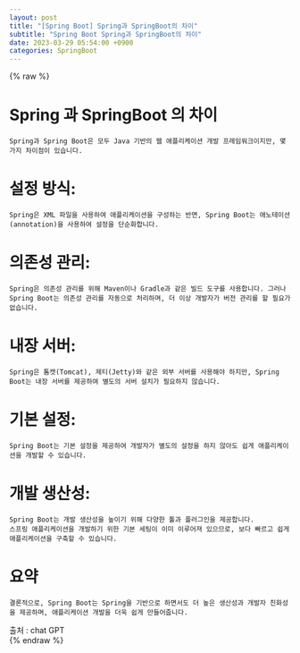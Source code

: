 ```yaml
---  
layout: post  
title: "[Spring Boot] Spring과 SpringBoot의 차이"  
subtitle: "Spring Boot Spring과 SpringBoot의 차이"  
date: 2023-03-29 05:54:00 +0900  
categories: SpringBoot  
---  
```

{% raw %}  
# Spring 과 SpringBoot 의 차이  
  
	Spring과 Spring Boot은 모두 Java 기반의 웹 애플리케이션 개발 프레임워크이지만, 몇 가지 차이점이 있습니다.  
  
# 설정 방식:  
	Spring은 XML 파일을 사용하여 애플리케이션을 구성하는 반면, Spring Boot는 애노테이션(annotation)을 사용하여 설정을 단순화합니다.  
  
# 의존성 관리:  
	Spring은 의존성 관리를 위해 Maven이나 Gradle과 같은 빌드 도구를 사용합니다. 그러나 Spring Boot는 의존성 관리를 자동으로 처리하며, 더 이상 개발자가 버전 관리를 할 필요가 없습니다.  
  
# 내장 서버:  
	Spring은 톰캣(Tomcat), 제티(Jetty)와 같은 외부 서버를 사용해야 하지만, Spring Boot는 내장 서버를 제공하여 별도의 서버 설치가 필요하지 않습니다.  
  
# 기본 설정:  
	Spring Boot는 기본 설정을 제공하여 개발자가 별도의 설정을 하지 않아도 쉽게 애플리케이션을 개발할 수 있습니다.  
  
# 개발 생산성:  
	Spring Boot는 개발 생산성을 높이기 위해 다양한 툴과 플러그인을 제공합니다.  
	스프링 애플리케이션을 개발하기 위한 기본 세팅이 이미 이루어져 있으므로, 보다 빠르고 쉽게 애플리케이션을 구축할 수 있습니다.  
  
# 요약  
	결론적으로, Spring Boot는 Spring을 기반으로 하면서도 더 높은 생산성과 개발자 친화성을 제공하며, 애플리케이션 개발을 더욱 쉽게 만들어줍니다.  
  
출처 : chat GPT  
{% endraw %}